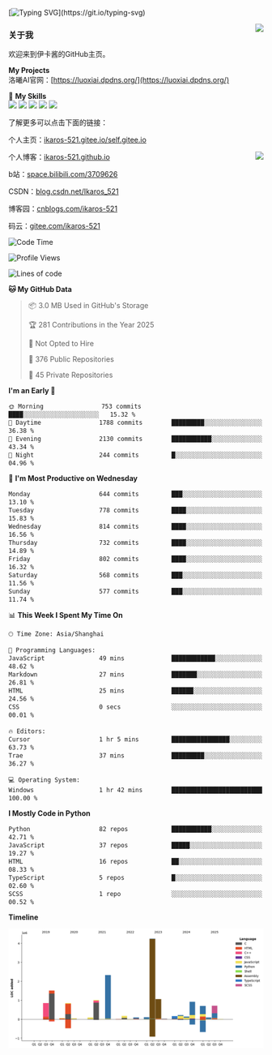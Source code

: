 [![Typing SVG](https://readme-typing-svg.herokuapp.com?size=25&duration=3000&color=8C43EA&vCenter=true&width=200&height=40&lines=Hi+Welcome+%F0%9F%91%8B%F0%9F%8F%BB;I'm+Love丶伊卡洛斯~~)](https://git.io/typing-svg)

<a href="#">
  <img align="right" src="https://github-readme-stats.vercel.app/api?username=Ikaros-521&count_private=true&show_icons=true&bg_color=15,f2f7fd,E0EAFC" />
</a>

### 关于我

欢迎来到伊卡酱的GitHub主页。

**My Projects**  
洛曦AI官网：[https://luoxiai.dpdns.org/](https://luoxiai.dpdns.org/)  

🌟 **My Skills**  
![](https://img.shields.io/badge/-C-A8B9CC?style=flat-square&logo=C&logoColor=fff)
![](https://img.shields.io/badge/-Python-3776AB?style=flat-square&logo=Python&logoColor=fff)
![](https://img.shields.io/badge/-JavaScript-F7DF1E?style=flat-square&logo=JavaScript&logoColor=fff)
![](https://img.shields.io/badge/-C++-00599C?style=flat-square&logo=Cpp&logoColor=fff)
![](https://img.shields.io/badge/-Linux-000000?style=flat-square&logo=Linux&logoColor=fff)

了解更多可以点击下面的链接：  

个人主页：[ikaros-521.gitee.io/self.gitee.io](https://ikaros-521.gitee.io/self.gitee.io/)  

<img align='right' src="https://github.com/Ikaros-521/Ikaros-521/assets/40910637/3a5e50bc-91dc-4aa5-b7a0-8b27ad1c2b33" height="330">

个人博客：[ikaros-521.github.io](https://ikaros-521.github.io/)  

b站：[space.bilibili.com/3709626](https://space.bilibili.com/3709626)  

CSDN：[blog.csdn.net/Ikaros_521](https://blog.csdn.net/Ikaros_521)  

博客园：[cnblogs.com/ikaros-521](https://www.cnblogs.com/ikaros-521)  

码云：[gitee.com/ikaros-521](https://gitee.com/ikaros-521)  


<!--START_SECTION:waka-->
![Code Time](http://img.shields.io/badge/Code%20Time-2%2C478%20hrs%2039%20mins-blue)

![Profile Views](http://img.shields.io/badge/Profile%20Views-4-blue)

![Lines of code](https://img.shields.io/badge/From%20Hello%20World%20I%27ve%20Written-15.3%20million%20lines%20of%20code-blue)

**🐱 My GitHub Data** 

> 📦 3.0 MB Used in GitHub's Storage 
 > 
> 🏆 281 Contributions in the Year 2025
 > 
> 🚫 Not Opted to Hire
 > 
> 📜 376 Public Repositories 
 > 
> 🔑 45 Private Repositories 
 > 
**I'm an Early 🐤** 

```text
🌞 Morning                753 commits         ████░░░░░░░░░░░░░░░░░░░░░   15.32 % 
🌆 Daytime                1788 commits        █████████░░░░░░░░░░░░░░░░   36.38 % 
🌃 Evening                2130 commits        ███████████░░░░░░░░░░░░░░   43.34 % 
🌙 Night                  244 commits         █░░░░░░░░░░░░░░░░░░░░░░░░   04.96 % 
```
📅 **I'm Most Productive on Wednesday** 

```text
Monday                   644 commits         ███░░░░░░░░░░░░░░░░░░░░░░   13.10 % 
Tuesday                  778 commits         ████░░░░░░░░░░░░░░░░░░░░░   15.83 % 
Wednesday                814 commits         ████░░░░░░░░░░░░░░░░░░░░░   16.56 % 
Thursday                 732 commits         ████░░░░░░░░░░░░░░░░░░░░░   14.89 % 
Friday                   802 commits         ████░░░░░░░░░░░░░░░░░░░░░   16.32 % 
Saturday                 568 commits         ███░░░░░░░░░░░░░░░░░░░░░░   11.56 % 
Sunday                   577 commits         ███░░░░░░░░░░░░░░░░░░░░░░   11.74 % 
```


📊 **This Week I Spent My Time On** 

```text
🕑︎ Time Zone: Asia/Shanghai

💬 Programming Languages: 
JavaScript               49 mins             ████████████░░░░░░░░░░░░░   48.62 % 
Markdown                 27 mins             ███████░░░░░░░░░░░░░░░░░░   26.81 % 
HTML                     25 mins             ██████░░░░░░░░░░░░░░░░░░░   24.56 % 
CSS                      0 secs              ░░░░░░░░░░░░░░░░░░░░░░░░░   00.01 % 

🔥 Editors: 
Cursor                   1 hr 5 mins         ████████████████░░░░░░░░░   63.73 % 
Trae                     37 mins             █████████░░░░░░░░░░░░░░░░   36.27 % 

💻 Operating System: 
Windows                  1 hr 42 mins        █████████████████████████   100.00 % 
```

**I Mostly Code in Python** 

```text
Python                   82 repos            ███████████░░░░░░░░░░░░░░   42.71 % 
JavaScript               37 repos            █████░░░░░░░░░░░░░░░░░░░░   19.27 % 
HTML                     16 repos            ██░░░░░░░░░░░░░░░░░░░░░░░   08.33 % 
TypeScript               5 repos             █░░░░░░░░░░░░░░░░░░░░░░░░   02.60 % 
SCSS                     1 repo              ░░░░░░░░░░░░░░░░░░░░░░░░░   00.52 % 
```



**Timeline**

![Lines of Code chart](https://raw.githubusercontent.com/Ikaros-521/Ikaros-521/main/assets/bar_graph.png)


<!--END_SECTION:waka-->


<!--
**Ikaros-521/Ikaros-521** is a ✨ _special_ ✨ repository because its `README.md` (this file) appears on your GitHub profile.

Here are some ideas to get you started:

- 🔭 I’m currently working on ...
- 🌱 I’m currently learning ...
- 👯 I’m looking to collaborate on ...
- 🤔 I’m looking for help with ...
- 💬 Ask me about ...
- 📫 How to reach me: ...
- 😄 Pronouns: ...
- ⚡ Fun fact: ...
-->
